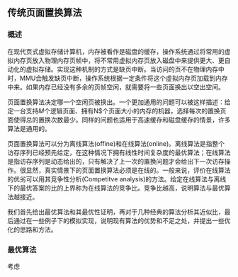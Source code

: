 ## 传统页面置换算法

### 概述

在现代页式虚拟存储计算机，内存被看作是磁盘的缓存，操作系统通过将常用的虚拟内存页放入物理内存页帧中，将不常用虚拟内存页放入磁盘中来提供更大、更自动化的虚拟存储。实现这种机制的方式是缺页中断。当访问的页不在物理内存中时，MMU会触发缺页中断，操作系统根据一定条件将这个虚拟内存页加载到内存中来。如果内存已经没有多余的页帧空闲，就需要将一些页面换出以空出空间。

页面置换算法决定哪一个空闲页被换出。一个更加通用的问题可以被这样描述：给定一台支持$M$个逻辑页面、拥有N$个页面大小的内存的机器，选择每次的置换页面使得总的置换次数最少。同样的问题也适用于高速缓存和磁盘缓存的情景，许多算法是通用的。

页面置换算法可以分为离线算法(offine)和在线算法(online)。离线算法是指整个访存序列已经预先给定，在这种情况下拥有线性时间复杂度的最优算法；在线算法是指访存序列是动态给出的，只有解决了上一次的置换问题才会给出下一次访存操作。很显然，真实情景下的页面置换算法必须是在线的。一般来说，评价在线算法的优劣可以用其竞争性分析(Competitve analysis)的方法。给定在线算法与离线下的最优答案的比的上界称为在线算法的竞争比。竞争比越高，说明算法与最优算法越接近。

我们首先给出最优算法和其最优性证明，再对于几种经典的算法分析其近似比，最后通过在一些例子下的模拟实现，说明现有算法的优势和不足之处，并提出一些优化的思路和方法。

### 最优算法

考虑

